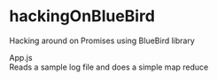 hackingOnBlueBird
=================

Hacking around on Promises using BlueBird library

App.js<br >
Reads a sample log file and does a simple map reduce
